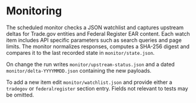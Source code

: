 # Monitoring

The scheduled monitor checks a JSON watchlist and captures upstream deltas for
Trade.gov entities and Federal Register EAR content. Each watch item includes
API specific parameters such as search queries and page limits. The monitor
normalizes responses, computes a SHA-256 digest and compares it to the last
recorded state in `monitor/state.json`.

On change the run writes `monitor/upstream-status.json` and a dated
`monitor/delta-YYYYMMDD.json` containing the new payloads.

To add a new item edit `monitor/watchlist.json` and provide either a
`tradegov` or `federalregister` section entry. Fields not relevant to tests may
be omitted.
